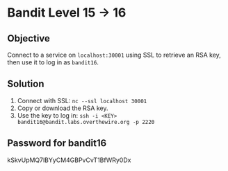 # Bandit Level 15 → 16

## Objective
Connect to a service on `localhost:30001` using SSL to retrieve an RSA key, then use it to log in as `bandit16`.

## Solution
1. Connect with SSL: `nc --ssl localhost 30001`
2. Copy or download the RSA key.
3. Use the key to log in: `ssh -i <KEY> bandit16@bandit.labs.overthewire.org -p 2220`

## Password for bandit16
kSkvUpMQ7lBYyCM4GBPvCvT1BfWRy0Dx
